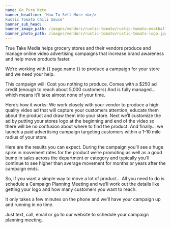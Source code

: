 ```yaml
---
name: Go Pure Keto
banner_headline: 'How To Sell More <br/>
Rustic Tomato Chili Sauce'
banner_sub_head:
banner_image_path: /images/vendors/rustic-tomato/rustic-tomato-meatballs.jpg
banner_photo_path: /images/vendors/rustic-tomato/rustic-tomato-logo.jpg
---
```


True Take Media helps grocery stores and their vendors produce and manage online video advertising campaigns that increase brand awareness and help move products faster.
 
We’re working with {{ page.name }} to produce a campaign for your store and we need your help.
 
This campaign will:
Cost you nothing to produce.
Comes with a $250 ad credit (enough to reach about 5,000 customers)
And is fully managed… which means it’ll take almost none of your time.
 
Here’s how it works:
We work closely with your vendor to produce a high quality video ad that will capture your customers attention, educate them about the product and draw them into your store. 
Next we’ll customize the ad by putting your stores logo at the beginning and end of the video so there will be no confusion about where to find the product.
And finally… we launch a paid advertising campaign targeting customers within a 1-10 mile radius of your store.
 
Here are the results you can expect.
During the campaign you’ll see a huge spike in movement rates for the product we’re promoting as well as a good bump in sales across the department or category and typically you’ll continue to see higher than average movement for months or years after the campaign ends.
 
So, if you want a simple way to move a lot of product...
All you need to do is schedule a Campaign Planning Meeting and we’ll work out the details like getting your logo and how many customers you want to reach.
 
It only takes a few minutes on the phone and we’ll have your campaign up and running in no time.
 
Just text, call, email or go to our website to schedule your campaign planning meeting.